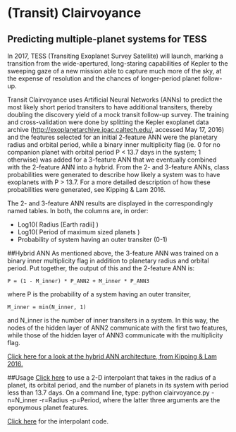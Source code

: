 # (Transit) Clairvoyance
## Predicting multiple-planet systems for TESS

In 2017, TESS (Transiting Exoplanet Survey Satellite) will launch, marking a transition from the wide-apertured, long-staring capabilities of Kepler to the sweeping gaze of a new mission able to capture much more of the sky, at the expense of resolution and the chances of longer-period planet follow-up.

Transit Clairvoyance uses Artificial Neural Networks (ANNs) to predict the most likely short period transiters to have additional transiters, thereby doubling the discovery yield of a mock transit follow-up survey. The training and cross-validation were done by splitting the Kepler exoplanet data archive (http://exoplanetarchive.ipac.caltech.edu/, accessed May 17, 2016) and the features selected for an initial 2-feature ANN were the planetary radius and orbital period, while a binary inner multiplicity flag (ie. 0 for no companion planet with orbital period P < 13.7 days in the system; 1 otherwise) was added for a 3-feature ANN that we eventually combined with the 2-feature ANN into a hybrid. From the 2- and 3-feature ANNs, class probabilities were generated to describe how likely a system was to have exoplanets with P > 13.7. For a more detailed description of how these probabilities were generated, see Kipping & Lam 2016. 

The 2- and 3-feature ANN results are displayed in the correspondingly named tables. In both, the columns are, in order:
- Log10( Radius [Earth radii] )
- Log10( Period of maximum sized planets )
- Probability of system having an outer transiter (0-1)

##Hybrid ANN
As mentioned above, the 3-feature ANN was trained on a binary inner multiplicity flag in addition to planetary radius and orbital period. Put together, the output of this and the 2-feature ANN is:
```
P = (1 - M_inner) * P_ANN2 + M_inner * P_ANN3
```
where P is the probability of a system having an outer transiter, 
```
M_inner = min(N_inner, 1)
```
and N_inner is the number of inner transiters in a system. In this way, the nodes of the hidden layer of ANN2 communicate with the first two features, while those of the hidden layer of ANN3 communicate with the multiplicity flag. 

[Click here for a look at the hybrid ANN architecture, from Kipping & Lam 2016.](HybridANN.png)

##Usage
[Click here](clairvoyance.py) to use a 2-D interpolant that takes in the radius of a planet, its orbital period, and the number of planets in its system with period less than 13.7 days. On a command line, type: python clairvoyance.py -n=N_inner -r=Radius -p=Period, where the latter three arguments are the eponymous planet features.

[Click here](hybrid_ann.py) for the interpolant code. 

